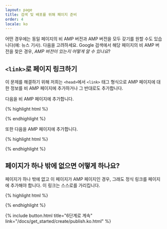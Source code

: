 ```yaml
---
layout: page
title: 검색 및 배포를 위해 페이지 준비
order: 4
locale: ko
---
```


어떤 경우에는 동일 페이지의 비 AMP 버전과 AMP 버전을 모두 갖기를 원할 수도 있습니다(예: 뉴스 기사). 다음을 고려하세요. Google 검색에서 해당 페이지의 비 AMP 버전을 찾은 경우, *AMP 버전이 있는지 어떻게 알 수 있나요*?

## `<link>`로 페이지 링크하기

이 문제를 해결하기 위해 저희는 `<head>`에서 `<link>` 태그 형식으로 AMP 페이지에 대한 정보를 비 AMP 페이지에 추가하거나 그 반대로도 추가합니다.

다음을 비 AMP 페이지에 추가합니다.

{% highlight html %}
<link rel="amphtml" href="https://www.example.com/url/to/amp/document.html">
{% endhighlight %}

또한 다음을 AMP 페이지에 추가합니다.

{% highlight html %}
<link rel="canonical" href="https://www.example.com/url/to/full/document.html">
{% endhighlight %}

## 페이지가 하나 밖에 없으면 어떻게 하나요?

페이지가 하나 밖에 없고 이 페이지가 AMP 페이지인 경우, 그래도 정식 링크를 페이지에 추가해야 합니다. 이 링크는 스스로를 가리킵니다.

{% highlight html %}
<link rel="canonical" href="https://www.example.com/url/to/amp/document.html">
{% endhighlight %}

{% include button.html title="6단계로 계속" link="/docs/get_started/create/publish.ko.html" %}
